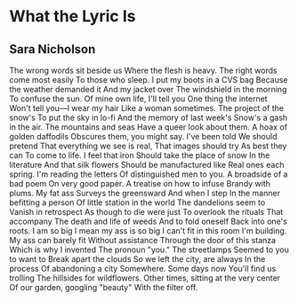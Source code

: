 # What the Lyric Is
## Sara Nicholson
The wrong words sit beside us
Where the flesh is heavy.
The right words come most easily
To those who sleep.
I put my boots in a CVS bag
Because the weather demanded it
And my jacket over
The windshield in the morning
To confuse the sun.
Of mine own life, I'll tell you
One thing the internet
Won't tell you—I wear my hair
Like a woman sometimes.
The project of the snow's
To put the sky in lo-fi
And the memory of last week's
Snow's a gash in the air.
The mountains and seas
Have a queer look about them.
A hoax of golden daffodils
Obscures them, you might say.
I've been told
We should pretend
That everything we see is real,
That images should try
As best they can
To come to life. I feel that iron
Should take the place of snow
In the literature
And that silk flowers
Should be manufactured like
Real ones each spring.
I'm reading the letters
Of distinguished men to you.
A broadside of a bad poem
On very good paper.
A treatise on how to infuse
Brandy with plums. My fat ass
Surveys the greensward
And when I step
In the manner befitting a person
Of little station in the world
The dandelions seem to
Vanish in retrospect
As though to die were just
To overlook the rituals
That accompany
The death and life of weeds
And to fold oneself
Back into one's roots.
I am so big
I mean my ass is so big
I can't fit in this room I'm building.
My ass can barely fit
Without assistance
Through the door of this stanza
Which is why I invented
The pronoun "you." The streetlamps
Seemed to you to want to
Break apart the clouds
So we left the city, are always
In the process
Of abandoning a city
Somewhere. Some days now
You'll find us trolling
The hillsides for wildflowers.
Other times, sitting at the very center
Of our garden, googling "beauty"
With the filter off.